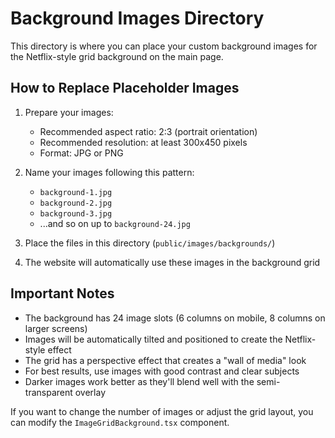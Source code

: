 # Background Images Directory

This directory is where you can place your custom background images for the Netflix-style grid background on the main page.

## How to Replace Placeholder Images

1. Prepare your images:
   - Recommended aspect ratio: 2:3 (portrait orientation)
   - Recommended resolution: at least 300x450 pixels
   - Format: JPG or PNG

2. Name your images following this pattern:
   - `background-1.jpg`
   - `background-2.jpg`
   - `background-3.jpg`
   - ...and so on up to `background-24.jpg`

3. Place the files in this directory (`public/images/backgrounds/`)

4. The website will automatically use these images in the background grid

## Important Notes

- The background has 24 image slots (6 columns on mobile, 8 columns on larger screens)
- Images will be automatically tilted and positioned to create the Netflix-style effect
- The grid has a perspective effect that creates a "wall of media" look
- For best results, use images with good contrast and clear subjects
- Darker images work better as they'll blend well with the semi-transparent overlay

If you want to change the number of images or adjust the grid layout, you can modify the `ImageGridBackground.tsx` component. 